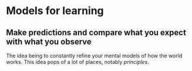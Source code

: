 # Models for learning

## Make predictions and compare what you expect with what you observe

The idea being to constantly refine your mental models of how the world works. This idea pops of a lot of places, notably _principles_.
